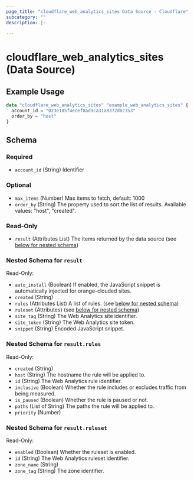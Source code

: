 ```yaml
---
page_title: "cloudflare_web_analytics_sites Data Source - Cloudflare"
subcategory: ""
description: |-
  
---
```


# cloudflare_web_analytics_sites (Data Source)



## Example Usage

```terraform
data "cloudflare_web_analytics_sites" "example_web_analytics_sites" {
  account_id = "023e105f4ecef8ad9ca31a8372d0c353"
  order_by = "host"
}
```

<!-- schema generated by tfplugindocs -->
## Schema

### Required

- `account_id` (String) Identifier

### Optional

- `max_items` (Number) Max items to fetch, default: 1000
- `order_by` (String) The property used to sort the list of results.
Available values: "host", "created".

### Read-Only

- `result` (Attributes List) The items returned by the data source (see [below for nested schema](#nestedatt--result))

<a id="nestedatt--result"></a>
### Nested Schema for `result`

Read-Only:

- `auto_install` (Boolean) If enabled, the JavaScript snippet is automatically injected for orange-clouded sites.
- `created` (String)
- `rules` (Attributes List) A list of rules. (see [below for nested schema](#nestedatt--result--rules))
- `ruleset` (Attributes) (see [below for nested schema](#nestedatt--result--ruleset))
- `site_tag` (String) The Web Analytics site identifier.
- `site_token` (String) The Web Analytics site token.
- `snippet` (String) Encoded JavaScript snippet.

<a id="nestedatt--result--rules"></a>
### Nested Schema for `result.rules`

Read-Only:

- `created` (String)
- `host` (String) The hostname the rule will be applied to.
- `id` (String) The Web Analytics rule identifier.
- `inclusive` (Boolean) Whether the rule includes or excludes traffic from being measured.
- `is_paused` (Boolean) Whether the rule is paused or not.
- `paths` (List of String) The paths the rule will be applied to.
- `priority` (Number)


<a id="nestedatt--result--ruleset"></a>
### Nested Schema for `result.ruleset`

Read-Only:

- `enabled` (Boolean) Whether the ruleset is enabled.
- `id` (String) The Web Analytics ruleset identifier.
- `zone_name` (String)
- `zone_tag` (String) The zone identifier.


